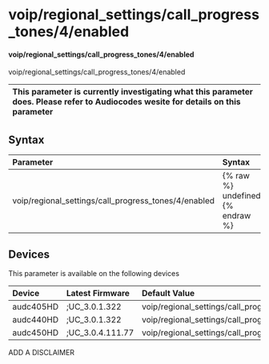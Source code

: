 ﻿---
description: voip/regional_settings/call_progress_tones/4/enabled
search: false
---

# voip/regional_settings/call_progress_tones/4/enabled

#### voip/regional_settings/call_progress_tones/4/enabled

voip/regional_settings/call_progress_tones/4/enabled


| This parameter is currently investigating what this parameter does. Please refer to Audiocodes wesite for details on this parameter | 
| :--- |

## Syntax
| Parameter | Syntax |
| :--- | :--- |
|voip/regional_settings/call_progress_tones/4/enabled | {% raw %} undefined {% endraw %}|

## Devices
This parameter is available on the following devices

| Device | Latest Firmware | Default Value |
|:---|:---|:---|
| audc405HD | ;UC_3.0.1.322 | voip/regional_settings/call_progress_tones/4/enabled=1 
| audc440HD | ;UC_3.0.1.322 | voip/regional_settings/call_progress_tones/4/enabled=1 
| audc450HD | ;UC_3.0.4.111.77 | voip/regional_settings/call_progress_tones/4/enabled=1 

ADD A DISCLAIMER
